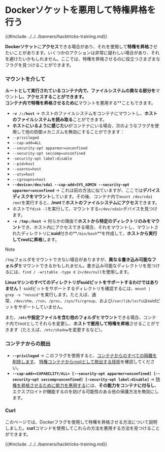 # Dockerソケットを悪用して特権昇格を行う

{{#include ../../../banners/hacktricks-training.md}}

**Dockerソケット**に**アクセス**できる場合があり、それを使用して**特権を昇格**させたいことがあります。いくつかのアクションは非常に疑わしい場合があり、それを避けたいかもしれません。ここでは、特権を昇格させるのに役立つさまざまなフラグを見つけることができます。

### マウントを介して

**ルートとして実行されているコンテナ内で、ファイルシステムの異なる部分を**マウント**し、**アクセス**することができます。\
コンテナ内で特権を昇格させるために**マウントを悪用する**こともできます。

- **`-v /:/host`** -> ホストのファイルシステムをコンテナにマウントし、**ホストのファイルシステムを読み取る**ことができます。
- **ホストにいるように感じたい**がコンテナにいる場合、次のようなフラグを使用して他の防御メカニズムを無効にすることができます：
- `--privileged`
- `--cap-add=ALL`
- `--security-opt apparmor=unconfined`
- `--security-opt seccomp=unconfined`
- `-security-opt label:disable`
- `--pid=host`
- `--userns=host`
- `--uts=host`
- `--cgroupns=host`
- **`--device=/dev/sda1 --cap-add=SYS_ADMIN --security-opt apparmor=unconfined`** -> これは前の方法に似ていますが、ここでは**デバイスディスクをマウント**しています。その後、コンテナ内で`mount /dev/sda1 /mnt`を実行すると、**/mnt**で**ホストのファイルシステムにアクセス**できます。
- ホストで`fdisk -l`を実行して、マウントする`</dev/sda1>`デバイスを見つけます。
- **`-v /tmp:/host`** -> 何らかの理由で**ホストから特定のディレクトリのみをマウント**でき、ホスト内にアクセスできる場合、それをマウントし、マウントされたディレクトリに**suid**付きの**`/bin/bash`**を作成して、**ホストから実行してrootに昇格**します。

> [!NOTE]
> `/tmp`フォルダをマウントできない場合がありますが、**異なる書き込み可能なフォルダ**をマウントできるかもしれません。書き込み可能なディレクトリを見つけるには、`find / -writable -type d 2>/dev/null`を使用します。
>
> **Linuxマシンのすべてのディレクトリがsuidビットをサポートするわけではありません！** suidビットをサポートするディレクトリを確認するには、`mount | grep -v "nosuid"`を実行します。たとえば、通常、`/dev/shm`、`/run`、`/proc`、`/sys/fs/cgroup`、および`/var/lib/lxcfs`はsuidビットをサポートしていません。
>
> また、**`/etc`**や**設定ファイルを含む他のフォルダ**を**マウント**できる場合、コンテナ内でrootとしてそれらを変更し、**ホストで悪用して特権を昇格**させることができます（たとえば、`/etc/shadow`を変更するなど）。

### コンテナからの脱出

- **`--privileged`** -> このフラグを使用すると、[コンテナからのすべての隔離を削除します](docker-privileged.md#what-affects)。 [特権コンテナからrootとして脱出する技術](docker-breakout-privilege-escalation/index.html#automatic-enumeration-and-escape)を確認してください。
- **`--cap-add=<CAPABILITY/ALL> [--security-opt apparmor=unconfined] [--security-opt seccomp=unconfined] [-security-opt label:disable]`** -> [特権を昇格させるために能力を悪用する](../linux-capabilities.md)には、**その能力をコンテナに付与し**、エクスプロイトが機能するのを妨げる可能性のある他の保護方法を無効にします。

### Curl

このページでは、Dockerフラグを使用して特権を昇格させる方法について説明しました。**curl**コマンドを使用してこれらの方法を悪用する方法を見つけることができます。

{{#include ../../../banners/hacktricks-training.md}}
